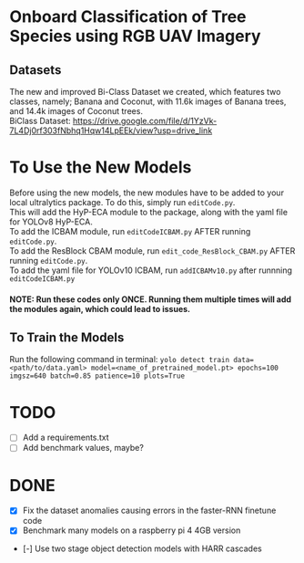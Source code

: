 # Onboard Classification of Tree Species using RGB UAV Imagery

## Datasets
The new and improved Bi-Class Dataset we created, which features
two classes, namely; Banana and Coconut, with 11.6k images
of Banana trees, and 14.4k images of Coconut trees.  
BiClass Dataset: https://drive.google.com/file/d/1YzVk-7L4Dj0rf303fNbhq1Hqw14LpEEk/view?usp=drive_link 

# To Use the New Models
Before using the new models, the new modules have to be added to your local ultralytics package. To do this, simply run `editCode.py`.  
This will add the HyP-ECA module to the package, along with the yaml file for YOLOv8 HyP-ECA.  
To add the ICBAM module, run `editCodeICBAM.py` AFTER running `editCode.py`.  
To add the ResBlock CBAM module, run `edit_code_ResBlock_CBAM.py` AFTER running `editCode.py`.  
To add the yaml file for YOLOv10 ICBAM, run `addICBAMv10.py` after runnning `editCodeICBAM.py`  
  
#### NOTE: Run these codes only ONCE. Running them multiple times will add the modules again, which could lead to issues.  

## To Train the Models
Run the following command in terminal:
    `yolo detect train data=<path/to/data.yaml> model=<name_of_pretrained_model.pt> epochs=100 imgsz=640 batch=0.85 patience=10 plots=True`


# TODO
- [ ] Add a requirements.txt
- [ ] Add benchmark values, maybe?

# DONE
- [x] Fix the dataset anomalies causing errors in the faster-RNN finetune code
- [x] Benchmark many models on a raspberry pi 4 4GB version
- [-] Use two stage object detection models with HARR cascades 
